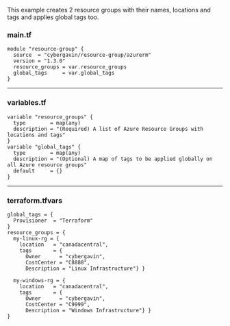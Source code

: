 This example creates 2 resource groups with their names, locations and tags and applies global tags too.

### main.tf
```
module "resource-group" {
  source  = "cybergavin/resource-group/azurerm"
  version = "1.3.0"
  resource_groups = var.resource_groups
  global_tags     = var.global_tags
}
```
---
### variables.tf
```
variable "resource_groups" {
  type        = map(any)
  description = "(Required) A list of Azure Resource Groups with locations and tags"
}
variable "global_tags" {
  type        = map(any)
  description = "(Optional) A map of tags to be applied globally on all Azure resource groups"
  default     = {}
}
```
---
### terraform.tfvars
```
global_tags = {
  Provisioner  = "Terraform"
}
resource_groups = {
  my-linux-rg = {
    location   = "canadacentral",
    tags       = {
      Owner      = "cybergavin",
      CostCenter = "C8888",
      Description = "Linux Infrastructure"} }

  my-windows-rg = {
    location   = "canadacentral",
    tags       = {
      Owner      = "cybergavin",
      CostCenter = "C9999",
      Description = "Windows Infrastructure"} }
}
```